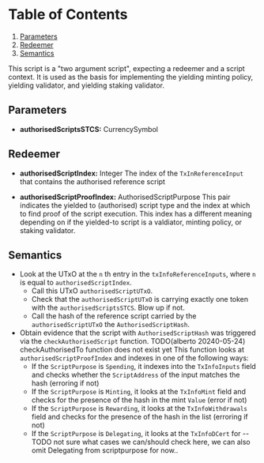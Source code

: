 # Table of Contents

1. [Parameters](#org0673dab)
2. [Redeemer](#org45e406a)
3. [Semantics](#org8648bdd)

This script is a "two argument script", expecting a redeemer and a script context.
It is used as the basis for implementing the yielding minting policy, yielding validator, and yielding staking validator.

<a id="org0673dab"></a>

## Parameters

- **authorisedScriptsSTCS:** CurrencySymbol

<a id="org45e406a"></a>

## Redeemer

- **authorisedScriptIndex:** Integer
    The index of the `TxInReferenceInput` that contains the authorised reference script

- **authorisedScriptProofIndex:** AuthorisedScriptPurpose
    This pair indicates the yielded to (authorised) script type and the index at which to find proof
    of the script execution.
    This index has a different meaning depending on if the yielded-to script is a valdiator,
    minting policy, or staking validator.

<a id="org8648bdd"></a>

## Semantics

- Look at the UTxO at the `n` th entry in the `txInfoReferenceInputs`, where `n` is equal to `authorisedScriptIndex`.
  - Call this UTxO `authorisedScriptUTxO`.
  - Check that the `authorisedScriptUTxO` is carrying exactly one token with the `authorisedScriptsSTCS`. Blow up if not.
  - Call the hash of the reference script carried by the `authorisedScriptUTxO` the `AuthorisedScriptHash`.
- Obtain evidence that the script with `AuthorisedScriptHash` was triggered via the `checkAuthorisedScript` function. TODO(alberto 20240-05-24) checkAuthorisedTo function does not exist yet
    This function looks at `authorisedScriptProofIndex` and indexes in one of the following ways:
  - If the `ScriptPurpose` is `Spending`, it indexes into the `TxInfoInputs` field and checks whether the `ScriptAddress` of the input matches the hash (erroring if not)
  - If the `ScriptPurpose` is `Minting`, it looks at the `TxInfoMint` field and checks for the presence of the hash in the mint `Value` (error if not)
  - If the `ScriptPurpose` is `Rewarding`, it looks  at the `TxInfoWithdrawals` field and checks for the presence of the hash in the list (erroring if not)
  - If the `ScriptPurpose` is `Delegating`, it looks at the `TxInfoDCert` for -- TODO not sure what cases we can/should check here, we can also omit Delegating from scriptpurpose for now..
